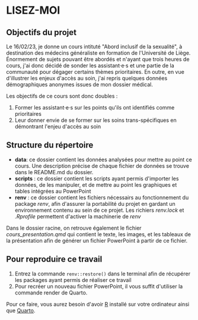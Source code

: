 # LISEZ-MOI

## Objectifs du projet
Le 16/02/23, je donne un cours intituté "Abord inclusif de la sexualité", à destination des médecins généraliste en formation de l'Université de Liège. 
Énormement de sujets pouvant être abordés et n'ayant que trois heures de cours, j'ai donc décidé de sonder les assistant·e·s et une partie de la communauté pour dégager certains thèmes prioritaires. 
En outre, en vue d'illustrer les enjeux d'accès au soin, j'ai repris quelques données démographiques anonymes issues de mon dossier médical. 

Les objectifs de ce cours sont donc doubles : 
1. Former les assistant·e·s sur les points qu'ils ont identifiés comme prioritaires 
2. Leur donner envie de se former sur les soins trans-spécifiques en démontrant l'enjeu d'accès au soin 

## Structure du répertoire 

* **data**: ce dossier contient les données analysées pour mettre au point ce cours. Une description précise de chaque fichier de données se trouve dans le README.md du dossier. 
* **scripts** : ce dossier contient les scripts ayant permis d'importer les données, de les manipuler, et de mettre au point les graphiques et tables intégrées au PowerPoint
* **renv** : ce dossier contient les fichiers nécessairs au fonctionnement du package *renv*, afin d'assurer la portabilité du projet en gardant un environnement contenu au sein de ce projet. Les richiers *renv.lock* et *.Rprofile* permettent d'activer la machinerie de *renv*

Dans le dossier racine, on retrouve également le fichier *cours_presentation.qmd* qui contient le texte, les images, et les tableaux de la présentation afin de générer un fichier PowerPoint à partir de ce fichier. 

## Pour reproduire ce travail 
1. Entrez la commande `renv::restore()` dans le terminal afin de récupérer les packages ayant permis de réaliser ce travail
2. Pour recréer un nouveau fichier PowerPoint, il vous suffit d'utiliser la commande render de Quarto. 

Pour ce faire, vous aurez besoin d'avoir [R](https://www.r-project.org/) installé sur votre ordinateur ainsi que [Quarto](https://quarto.org/).
